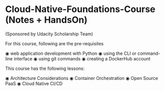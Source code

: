 # Cloud-Native-Foundations-Course (Notes + HandsOn)
(Sponsored by Udacity Scholarship Team)

For this course, following are the pre-requisites

◉ web application development with Python
◉ using the CLI or command-line interface
◉ using git commands
◉ creating a DockerHub account

This course has the following lessons:

◉ Architecture Considerations
◉ Container Orchestration
◉ Open Source PaaS
◉ Cloud Native CI/CD 

